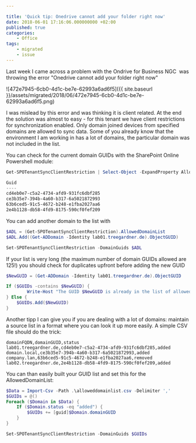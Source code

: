 ```yaml
---

title: 'Quick tip: Onedrive cannot add your folder right now'
date: 2018-06-01 17:16:06.000000000 +02:00
published: true
categories:
    - Office
tags:
    - migrated
    - issue
---
```


Last week I came across a problem with the Ondrive for Business NGC  was throwing the error "Onedrive cannot add your folder right now"

![472e7945-6cb0-4d1c-be7e-62993a6ad6f5]({{ site.baseurl }}/assets/migrated/2018/06/472e7945-6cb0-4d1c-be7e-62993a6ad6f5.png)

I was mislead by this error and was thinking it is client related. At the end the solution was almost to easy - for this tenant we have client restrictions for synchronization enabled. Only domain joined devices from specified domains are allowed to sync data. Some of you already know that the environment I am working in has a lot of domains, the particular domain was not included in the list.

You can check for the current domain GUIDs with the SharePoint Online Powershell module:

```powershell 
Get-SPOTenantSyncClientRestriction | Select-Object -ExpandProperty AllowedDomainList

Guid  
----  
cd4eb0e7-c5a2-4734-afd9-931fc6dbf285  
ce3b35e7-394b-4a60-b317-6a5021872993  
63b6ced5-91c5-4672-b248-e1fba2027aa6  
2e4b1128-db58-4fd9-8175-590cf0fef209  
``` 

You can add another domain to the list with

```powershell 
$ADL = (Get-SPOTenantSyncClientRestriction).AllowedDomainList  
$ADL.Add((Get-ADDomain -Identity lab01.treegardner.de).ObjectGUID)

Set-SPOTenantSyncClientRestriction -DomainGuids $ADL
```

If your list is very long (the maximum number of domain GUIDs allowed are 125!) you should check for duplicates upfront before adding the new GUID

```powershell
$NewGUID = (Get-ADDomain -Identity lab01.treegardner.de).ObjectGUID

If ($GUIDs -contains $NewGUID) {  
    	Write-Host "The GUID $NewGUID is already in the list of allowed domains!"  
} Else {  
    $GUIDs.Add($NewGUID)  
}
```

Another tipp I can give you if you are dealing with a lot of domains: maintain a source list in a format where you can look it up more easily. A simple CSV file should do the trick:

```csv
domainFQDN,domainGUID,status  
lab01.treegardner.de,cd4eb0e7-c5a2-4734-afd9-931fc6dbf285,added  
domain.local,ce3b35e7-394b-4a60-b317-6a5021872993,added  
company.lan,63b6ced5-91c5-4672-b248-e1fba2027aa6,removed  
lab02.treegardner.de,2e4b1128-db58-4fd9-8175-590cf0fef209,added
```

You can than easily built your GUID list and set this for the AllowedDomainList:

```powershell
$Data = Import-Csv -Path .\alloweddomainlist.csv -Delimiter ','  
$GUIDs = @()  
Foreach ($Domain in $Data) {  
    If ($Domain.status -eq "added") {  
        $GUIDs += [guid]$Domain.domainGUID  
    }  
}

Set-SPOTenantSyncClientRestriction -DomainGuids $GUIDs
```